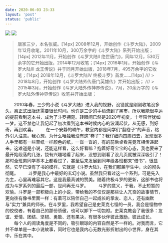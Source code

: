 ```yaml
---
date: 2020-06-03 23:33
layout: 'post'
status: 'public'
---
```

![](https://cdn.pixabay.com/photo/2015/04/12/17/22/once-upon-a-time-719174_1280.jpg)
![](https://inz.oss-cn-beijing.aliyuncs.com/Images/Pixabay/once-upon-a-time-719174_1920.jpg)
<audio src="https://inz.oss-cn-beijing.aliyuncs.com/Audios/128kbit/bensound-adaytoremember.mp3" autoplay loop></audio>

> 唐家三少，本名张威。[14px]
> 2008年12月，开始创作《斗罗大陆》，2009年12月收笔，2011年10月，300万余字的《斗罗大陆》系列开始出版；[14px]
> 2012年11月，开始创作《斗罗大陆II 绝世唐门》，同年12月，530万余字的它开始出版，2014年12月收笔；[14px]
> 2016年1月，开始创作《斗罗大陆Ⅲ 龙王传说》并于同月开始出版，2018年7月，495万余字的它收笔；[14px]
> 2018年12月，《斗罗大陆Ⅳ 终极斗罗》首发......[14px]
/// > 2018年8月，开始创作《斗罗大陆外传唐门英雄传》并开始出版；
/// > 2015年3月，开始创作《斗罗大陆外传神界传说》，7月，20余万字的《斗罗大陆外传神界传说》收笔并开始出版；

&emsp;&emsp;2010年春，三少的小说《斗罗大陆》进入我的视野，没错就是刚刚收笔没多久，离正式出版还需要很长时间。也许是三少的手稿流到了黑市，所以我能很幸运的提前看到这本书，成为了斗罗拥趸。转眼间已然是2020年初夏，十年陪伴犹如一梦。这不禁也让我记起了初次看到这本书时候内心的波澜起伏，从无感，到好奇，再到欢喜。
&emsp;&emsp;在一个安静的晌午，教室内都是同学们“翻卷子”的声音，格外引人注意。我心想，为什么唯独我没有这“卷子”？我仔细向四周扫去，发现很多人手里都有一些草纸一样颜色的纸，一沓一沓的，有的前后桌看完竟互相传递起来。这难道是小说，还能这样看，这么好看嘛？抱着好奇宝宝的心态，我也要来了最开始段落的几张，饶有兴趣地看了起来，没想到刚看了没几页就被深深吸引了！那时全班男同学基本上都看过了，甚至后来发展到同年级各班都来”借书“，很显然，它早已没有了书的模样。它就是《斗罗大陆》，在我们那届学生中，火的彻头彻尾。
&emsp;&emsp;斗罗是我心中最好的玄幻小说。虽然我只看过这一个系列，可是先入为主，心里再难容其它。这是我最真诚的赞美。随着终极斗罗的更新，这部书也将成为斗罗系列的最后一部，世间再无斗罗。
&emsp;&emsp;斗罗的意义，于我，不止短暂的欢愉。斗罗是一部积极向上的小说，带给我的不仅仅是那些让人亢奋的故事情节，更向往有像书里面一样：有着可以陪伴自己一起成长的挚友、恋人，还有幽默与”实力“兼具的师长。在斗罗里，我希望自己是史莱克七怪的一员，我会是怪物中的佼佼者，有着自己的那份骄傲，也可以卸下一切包袱。史莱克教会了我很多：友谊、爱情、团结、坚韧、勇敢、还有果决，有很多伙伴彼此激励，彼此成长。
&emsp;&emsp;每个人的阅读角度是不同的，吸引眼球的内容自然是不一样的。对我而言，它并不单单是一本小说故事，同时它也是我内心无数光影折射出的小世界，身在其中，乐在其中。
